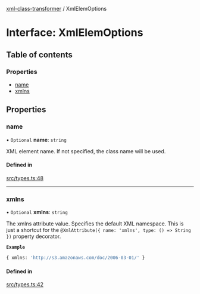 [xml-class-transformer](../README.md) / XmlElemOptions

# Interface: XmlElemOptions

## Table of contents

### Properties

- [name](XmlElemOptions.md#name)
- [xmlns](XmlElemOptions.md#xmlns)

## Properties

### name

• `Optional` **name**: `string`

XML element name.
If not specified, the class name will be used.

#### Defined in

[src/types.ts:48](https://github.com/Edgar-P-yan/xml-class-transformer/blob/bd27759/src/types.ts#L48)

___

### xmlns

• `Optional` **xmlns**: `string`

The xmlns attribute value. Specifies the default XML namespace.
This is just a shortcut for the `@XmlAttribute({ name: 'xmlns', type: () => String })` property decorator.

**`Example`**

```ts
{ xmlns: 'http://s3.amazonaws.com/doc/2006-03-01/' }
```

#### Defined in

[src/types.ts:42](https://github.com/Edgar-P-yan/xml-class-transformer/blob/bd27759/src/types.ts#L42)
